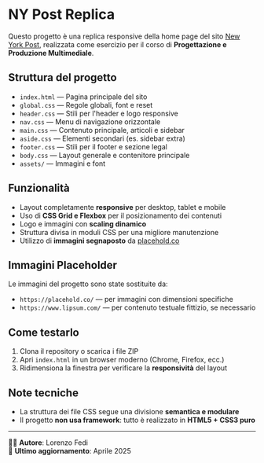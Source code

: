 # NY Post Replica

Questo progetto è una replica responsive della home page del sito [New York Post](https://nypost.com), realizzata come esercizio per il corso di **Progettazione e Produzione Multimediale**.

## Struttura del progetto

- `index.html` — Pagina principale del sito
- `global.css` — Regole globali, font e reset
- `header.css` — Stili per l'header e logo responsive
- `nav.css` — Menu di navigazione orizzontale
- `main.css` — Contenuto principale, articoli e sidebar
- `aside.css` — Elementi secondari (es. sidebar extra)
- `footer.css` — Stili per il footer e sezione legal
- `body.css` — Layout generale e contenitore principale
- `assets/` — Immagini e font

## Funzionalità

-  Layout completamente **responsive** per desktop, tablet e mobile
-  Uso di **CSS Grid e Flexbox** per il posizionamento dei contenuti
-  Logo e immagini con **scaling dinamico**
-  Struttura divisa in moduli CSS per una migliore manutenzione
-  Utilizzo di **immagini segnaposto** da [placehold.co](https://placehold.co)

## Immagini Placeholder

Le immagini del progetto sono state sostituite da:
- `https://placehold.co/` — per immagini con dimensioni specifiche
- `https://www.lipsum.com/` — per contenuto testuale fittizio, se necessario

## Come testarlo

1. Clona il repository o scarica i file ZIP
2. Apri `index.html` in un browser moderno (Chrome, Firefox, ecc.)
3. Ridimensiona la finestra per verificare la **responsività** del layout

## Note tecniche

- La struttura dei file CSS segue una divisione **semantica e modulare**
- Il progetto **non usa framework**: tutto è realizzato in **HTML5 + CSS3 puro**

---

👨‍💻 **Autore**: Lorenzo Fedi  
📅 **Ultimo aggiornamento**: Aprile 2025
